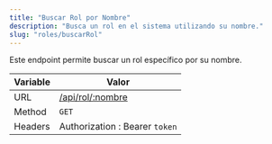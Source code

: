 ```yaml
---
title: "Buscar Rol por Nombre"
description: "Busca un rol en el sistema utilizando su nombre."
slug: "roles/buscarRol"
---
```


Este endpoint permite buscar un rol específico por su nombre.

| Variable | Valor                                |
| -------- | ------------------------------------ |
| URL      | [/api/rol/:nombre](/api/rol/:nombre) |
| Method   | `GET`                                |
| Headers  | Authorization : Bearer `token`       |
